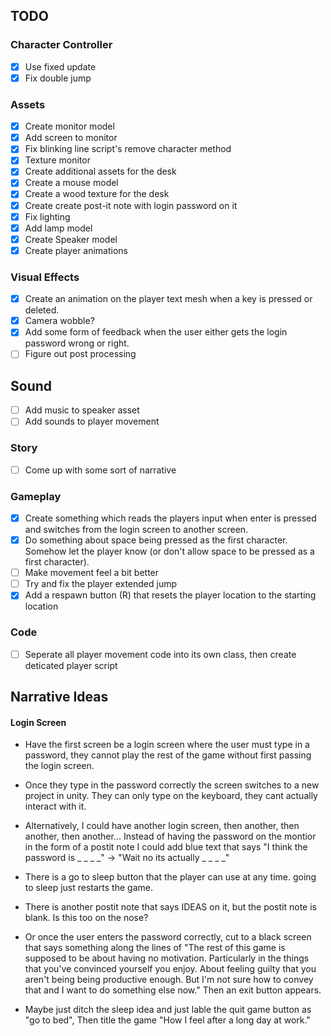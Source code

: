 ## TODO
### Character Controller
- [x] Use fixed update
- [x] Fix double jump

### Assets
- [x] Create monitor model
- [x] Add screen to monitor
- [x] Fix blinking line script's remove character method
- [x] Texture monitor
- [x] Create additional assets for the desk
- [x] Create a mouse model
- [x] Create a wood texture for the desk
- [x] Create create post-it note with login password on it
- [x] Fix lighting
- [x] Add lamp model
- [x] Create Speaker model
- [x] Create player animations

### Visual Effects
- [x] Create an animation on the player text mesh when a key is pressed or deleted.
- [x] Camera wobble?
- [x] Add some form of feedback when the user either gets the login password wrong or right.
- [ ] Figure out post processing

## Sound
- [ ] Add music to speaker asset
- [ ] Add sounds to player movement

### Story
- [ ] Come up with some sort of narrative

### Gameplay
- [X] Create something which reads the players input when enter is pressed and switches from the login screen to another screen.
- [X] Do something about space being pressed as the first character. Somehow let the player know (or don't allow space to be pressed as a first character).
- [ ] Make movement feel a bit better
- [ ] Try and fix the player extended jump
- [x] Add a respawn button (R) that resets the player location to the starting location

### Code
- [ ] Seperate all player movement code into its own class, then create deticated player script

## Narrative Ideas

#### Login Screen
- Have the first screen be a login screen where the user must type in a password, they cannot play the rest of the game without first passing the login screen.
- Once they type in the password correctly the screen switches to a new project in unity. They can only type on the keyboard, they cant actually interact with it. 
- Alternatively, I could have another login screen, then another, then another, then another... Instead of having the password on the montior in the form of a postit note I could add blue text that says "I think the password is _ _ _ _" -> "Wait no its actually _ _ _ _" 
- There is a go to sleep button that the player can use at any time. going to sleep just restarts the game.
- There is another postit note that says IDEAS on it, but the postit note is blank. Is this too on the nose?
- Or once the user enters the password correctly, cut to a black screen that says something along the lines of "The rest of this game is supposed to be about having no motivation. Particularly in the things that you've convinced yourself you enjoy. About feeling guilty that you aren't being being productive enough. But I'm not sure how to convey that and I want to do something else now." Then an exit button appears.

- Maybe just ditch the sleep idea and just lable the quit game button as "go to bed", Then title the game "How I feel after a long day at work."